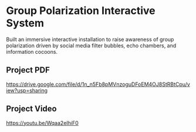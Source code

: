# Group Polarization Interactive System
Built an immersive interactive installation to raise awareness of group polarization driven by social media filter bubbles, echo chambers, and information cocoons.

## Project PDF
https://drive.google.com/file/d/1n_n5Fb8pMVnzoguDFoEM4OJ8StRBtCpu/view?usp=sharing  

## Project Video
https://youtu.be/Wqaa2eIhiF0 